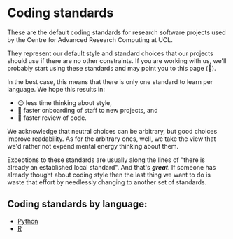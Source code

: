 # Coding standards

These are the default coding standards for research software projects used by the Centre for Advanced Research Computing at UCL.

They represent our default style and standard choices that our projects should
use if there are no other constraints. If you are working with us, we'll
probably start using these standards and may point you to this page (👋).

In the best case, this means that there is only one standard to learn per language.
We hope this results in:
  * 😊 less time thinking about style,
  * 💪 faster onboarding of staff to new projects, and
  * 🚀 faster review of code.

We acknowledge that neutral choices can be arbitrary, but good choices improve
readability. As for the arbitrary ones, well, we take the view that we'd rather
not expend mental energy thinking about them.

Exceptions to these standards are usually along the lines of "there is already an
established local standard". And that's _**great**_. If someone has already
thought about coding style then the last thing we want to do is waste that
effort by needlessly changing to another set of standards.

<!-- uncomment when we fix issue #7

## Dev workflow standards

* [General workflow](dev)
* [GitHub-specific](github)

-->

## Coding standards by language:

  * [Python](python)
  * [R](r)
